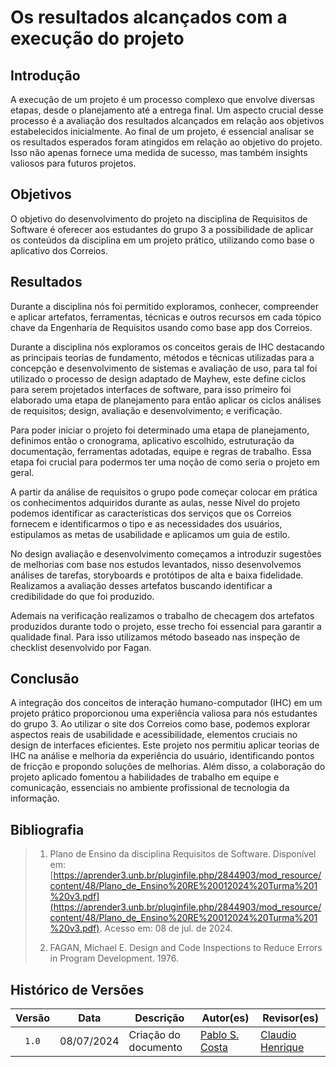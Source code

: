 # Os resultados alcançados com a execução do projeto

## Introdução

A execução de um projeto é um processo complexo que envolve diversas etapas, desde o planejamento até a entrega final. Um aspecto crucial desse processo é a avaliação dos resultados alcançados em relação aos objetivos estabelecidos inicialmente. Ao final de um projeto, é essencial analisar se os resultados esperados foram atingidos em relação ao objetivo do projeto. Isso não apenas fornece uma medida de sucesso, mas também insights valiosos para futuros projetos. 

## Objetivos

O objetivo do desenvolvimento do projeto na disciplina de Requisitos de Software é oferecer aos estudantes do grupo 3 a possibilidade de aplicar os conteúdos da disciplina em um projeto prático, utilizando como base o aplicativo dos Correios.

## Resultados

Durante a disciplina nós foi permitido exploramos, conhecer, compreender e aplicar artefatos, ferramentas, técnicas e outros recursos em cada tópico chave da Engenharia de Requisitos usando como base app dos Correios.

Durante a disciplina nós exploramos os conceitos gerais de IHC destacando as principais teorias de fundamento, métodos e técnicas utilizadas para a concepção e desenvolvimento de sistemas e avaliação de uso, para tal foi utilizado o processo de design adaptado de Mayhew, este define ciclos para serem projetados interfaces de software, para isso primeiro foi elaborado uma etapa de planejamento para então aplicar os ciclos análises de requisitos; design, avaliação e desenvolvimento; e verificação.


Para poder iniciar o projeto foi determinado uma etapa de planejamento, definimos então o cronograma, aplicativo escolhido, estruturação da documentação, ferramentas adotadas, equipe e regras de trabalho. Essa etapa foi crucial para podermos ter uma noção de como seria o projeto em geral.


A partir da análise de requisitos o grupo pode começar colocar em prática os conhecimentos adquiridos durante as aulas, nesse Nível do projeto podemos identificar as características dos serviços que os Correios fornecem e identificarmos o tipo e as necessidades dos usuários, estipulamos as metas de usabilidade e aplicamos um guia de estilo.


No design avaliação e desenvolvimento começamos a introduzir sugestões de melhorias com base nos estudos levantados, nisso desenvolvemos análises de tarefas, storyboards e protótipos de alta e baixa fidelidade. Realizamos a avaliação desses artefatos buscando identificar a credibilidade do que foi produzido.


Ademais na verificação realizamos o trabalho de checagem dos artefatos produzidos durante todo o projeto, esse trecho foi essencial para garantir a qualidade final. Para isso utilizamos método baseado nas inspeção de checklist desenvolvido por Fagan.

## Conclusão

A integração dos conceitos de interação humano-computador (IHC) em um projeto prático proporcionou uma experiência valiosa para nós estudantes do grupo 3. Ao utilizar o site dos Correios como base, podemos explorar aspectos reais de usabilidade e acessibilidade, elementos cruciais no design de interfaces eficientes. Este projeto nos permitiu aplicar teorias de IHC na análise e melhoria da experiência do usuário, identificando pontos de fricção e propondo soluções de melhorias. Além disso, a colaboração do projeto aplicado fomentou a habilidades de trabalho em equipe e comunicação, essenciais no ambiente profissional de tecnologia da informação.

## Bibliografia

> 1. Plano de Ensino da disciplina Requisitos de Software. Disponível em: [https://aprender3.unb.br/pluginfile.php/2844903/mod_resource/content/48/Plano_de_Ensino%20RE%20012024%20Turma%201%20v3.pdf](https://aprender3.unb.br/pluginfile.php/2844903/mod_resource/content/48/Plano_de_Ensino%20RE%20012024%20Turma%201%20v3.pdf). Acesso em: 08 de jul. de 2024.
>
> 2. FAGAN, Michael E. Design and Code Inspections to Reduce Errors in Program Development. 1976.
>

## Histórico de Versões

| Versão | Data | Descrição | Autor(es) | Revisor(es) |
| :----: | :--: | --------- | ----------- | ------ |
| `1.0`  | 08/07/2024 | Criação do documento | [Pablo S. Costa](https://github.com/pabloheika)  | [Claudio Henrique](https://github.com/claudiohsc)   |

[ClaudioGH]: https://github.com/claudiohsc
[EliasGH]: https://github.com/EliasOliver21
[GabrielBGH]: https://github.com/Bertolazi
[GabrielFGH]: https://github.com/MMcLovin
[PabloGH]: https://github.com/pabloheika
[RicardoGH]: https://www.github.com/avmricardo